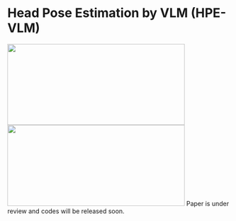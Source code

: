 # Head Pose Estimation by VLM (HPE-VLM)


<img src="./assets/lusi.gif" width="400" height="183"/>
<img src="./assets/dance.gif" width="400" height="183"/>
Paper is under review and codes will be released soon.
